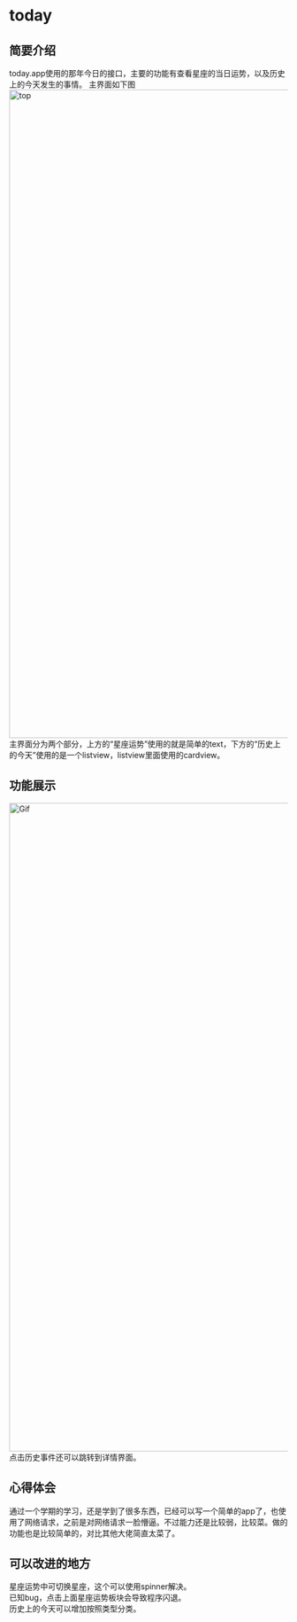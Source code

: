 # today
## 简要介绍
   today.app使用的那年今日的接口，主要的功能有查看星座的当日运势，以及历史上的今天发生的事情。
   主界面如下图
   <img src="https://raw.githubusercontent.com/hdh25490/today/main/top.jpg" width="540" height="1170" alt="top"/><br/>
   主界面分为两个部分，上方的“星座运势”使用的就是简单的text，下方的“历史上的今天”使用的是一个listview，listview里面使用的cardview。
## 功能展示
   <img src="https://i.imgrpost.com/imgr/2021/02/23/c2595ade63bd304464d255a6ed5a1019.md.gif" width="540" height="1170" alt="Gif"/><br/>
   点击历史事件还可以跳转到详情界面。
## 心得体会
   通过一个学期的学习，还是学到了很多东西，已经可以写一个简单的app了，也使用了网络请求，之前是对网络请求一脸懵逼。不过能力还是比较弱，比较菜。做的功能也是比较简单的，对比其他大佬简直太菜了。
## 可以改进的地方
   星座运势中可切换星座，这个可以使用spinner解决。    
   已知bug，点击上面星座运势板块会导致程序闪退。  
   历史上的今天可以增加按照类型分类。

